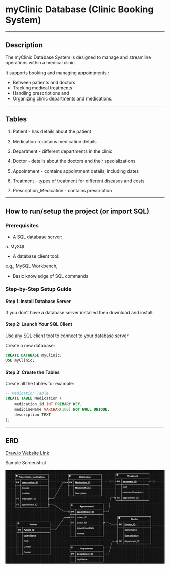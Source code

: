 # myClinic Database (Clinic Booking System)

---

## Description 

The myClinic Database System is  designed to manage and streamline operations within a medical clinic.

It supports booking and managing appointments :
- Between patients and doctors
- Tracking medical treatments
- Handling prescriptions and
- Organizing clinic departments and medications.

---

## Tables 

1. Patient - has details about the patient

2. Medication -contains medication details

3. Department - different departments in the clinic

4. Doctor - details about the doctors and their specializations

5. Appointment - contains appointment details, including dates

6. Treatment - types of treatment for different diseases and costs

7. Prescription_Medication - contains prescription

---

## How to run/setup the project (or import SQL)
### Prerequisites
- A SQL database server:

a. MySQL.

- A database client tool:

e.g., MySQL Workbench, 

- Basic knowledge of SQL commands

### Step-by-Step Setup Guide
#### Step 1: Install Database Server
If you don’t have a database server installed then download and install:

#### Step 2: Launch Your SQL Client
Use any SQL client tool to connect to your database server.

Create a new database:
``` sql
CREATE DATABASE myClinic;
USE myClinic;
```

#### Step 3: Create the Tables

Create all the tables for example:
```sql
-- Medication Table
CREATE TABLE Medication (
    medication_id INT PRIMARY KEY,
    medicineName VARCHAR(100) NOT NULL UNIQUE,
    description TEXT
);
```
---

## ERD

[Draw.io Website Link](https://app.diagrams.net/#G1Z0J3O5c7CJq4eHo_eyElPhgK6KA0gdsJ#%7B%22pageId%22%3A%22aqFZoREJnGYSpuJXvaab%22%7D)

Sample Screenshot

![ERD Screenshot](images/week8DB.png)
